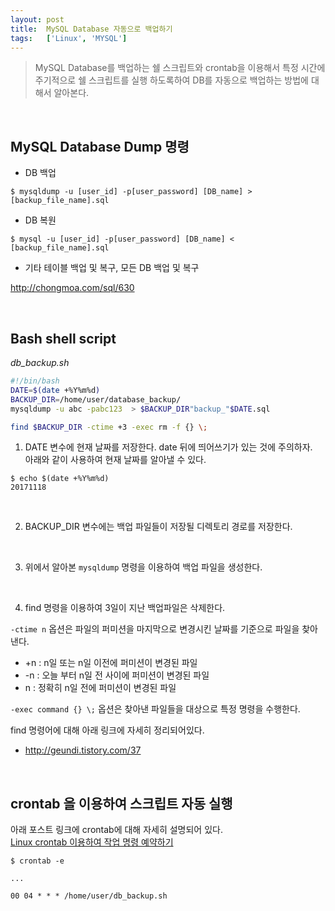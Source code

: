 ```yaml
---
layout: post
title:  MySQL Database 자동으로 백업하기
tags:   ['Linux', 'MYSQL']
---
```


> MySQL Database를 백업하는 쉘 스크립트와 crontab을 이용해서 특정 시간에 주기적으로 쉘 스크립트를 실행 하도록하여 DB를 자동으로 백업하는 방법에 대해서 알아본다.  

<br/>  

## MySQL Database Dump 명령  

- DB 백업    

```
$ mysqldump -u [user_id] -p[user_password] [DB_name] > [backup_file_name].sql
```  

- DB 복원  

```
$ mysql -u [user_id] -p[user_password] [DB_name] < [backup_file_name].sql
```   

- 기타 테이블 백업 및 복구, 모든 DB 백업 및 복구  

<http://chongmoa.com/sql/630>

<br/>  

## Bash shell script   

_db_backup.sh_  

```bash
#!/bin/bash
DATE=$(date +%Y%m%d)
BACKUP_DIR=/home/user/database_backup/
mysqldump -u abc -pabc123  > $BACKUP_DIR"backup_"$DATE.sql

find $BACKUP_DIR -ctime +3 -exec rm -f {} \;
```   

1. DATE 변수에 현재 날짜를 저장한다. date 뒤에 띄어쓰기가 있는 것에 주의하자.  
아래와 같이 사용하여 현재 날짜를 알아낼 수 있다.  

```
$ echo $(date +%Y%m%d)
20171118
```   

<br/>  

2. BACKUP_DIR 변수에는 백업 파일들이 저장될 디렉토리 경로를 저장한다.  

<br/>  

3. 위에서 알아본 `mysqldump` 명령을 이용하여 백업 파일을 생성한다.  

<br/>  

4. find 명령을 이용하여 3일이 지난 백업파일은 삭제한다.  

`-ctime n` 옵션은 파일의 퍼미션을 마지막으로 변경시킨 날짜를 기준으로 파일을 찾아낸다.   
- +n : n일 또는 n일 이전에 퍼미션이 변경된 파일
- -n : 오늘 부터 n일 전 사이에 퍼미션이 변경된 파일
-  n : 정확히 n일 전에 퍼미션이 변경된 파일

`-exec command {} \;` 옵션은 찾아낸 파일들을 대상으로 특정 명령을 수행한다.    

find 명령어에 대해 아래 링크에 자세히 정리되어있다.  

- <http://geundi.tistory.com/37>  

<br/>  

## crontab 을 이용하여 스크립트 자동 실행  

아래 포스트 링크에 crontab에 대해 자세히 설명되어 있다.  
[Linux crontab 이용하여 작업 명령 예약하기](https://cjh5414.github.io/linux-crontab/)    

```
$ crontab -e
```   

```
...

00 04 * * * /home/user/db_backup.sh
```  
